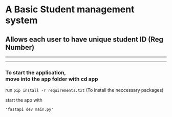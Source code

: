 # A Basic Student management system
## Allows each user to have unique student ID (Reg Number)

<hr>
<hr>

### To start the application, <br> move into the app folder with cd app
run <code>pip install -r requirements.txt</code> (To install the neccessary packages)
<br>
<p>start the app with</p>
<code>'fastapi dev main.py'</code>